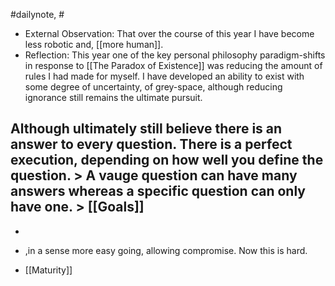 #dailynote, #
- External Observation: That over the course of this year I have become less robotic and, [[more human]].
- Reflection: This year one of the key personal philosophy paradigm-shifts in response to [[The Paradox of Existence]] was reducing the amount of rules I had made for myself. I have developed an ability to exist with some degree of uncertainty, of grey-space, although reducing ignorance still remains the ultimate pursuit. 

Although ultimately still believe there is an answer to every question.
There is a perfect execution, depending on how well you define the question. > A vauge question can have many answers whereas a specific question can only have one. > [[Goals]]
- 
- 
- ,in a sense more easy going, allowing compromise. Now this is hard.

- [[Maturity]]
